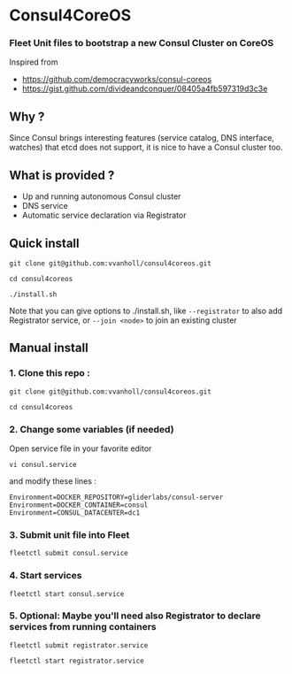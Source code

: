 # Consul4CoreOS

### Fleet Unit files to bootstrap a new Consul Cluster on CoreOS

Inspired from
- https://github.com/democracyworks/consul-coreos
- https://gist.github.com/divideandconquer/08405a4fb597319d3c3e

## Why ?
Since Consul brings interesting features (service catalog, DNS interface, watches) that etcd does not support, it is nice to have a Consul cluster too.

## What is provided ?
- Up and running autonomous Consul cluster
- DNS service
- Automatic service declaration via Registrator

## Quick install
`git clone git@github.com:vvanholl/consul4coreos.git`

`cd consul4coreos`

`./install.sh`

Note that you can give options to ./install.sh, like `--registrator` to also add Registrator service, or `--join <node>` to join an existing cluster

## Manual install

### 1. Clone this repo :
`git clone git@github.com:vvanholl/consul4coreos.git`

`cd consul4coreos`

### 2. Change some variables (if needed)
Open service file in your favorite editor

`vi consul.service`

and modify these lines :

```
Environment=DOCKER_REPOSITORY=gliderlabs/consul-server
Environment=DOCKER_CONTAINER=consul
Environment=CONSUL_DATACENTER=dc1
```

### 3. Submit unit file into Fleet
`fleetctl submit consul.service`

### 4. Start services
`fleetctl start consul.service`

### 5. Optional: Maybe you'll need also Registrator to declare services from running containers
`fleetctl submit registrator.service`

`fleetctl start registrator.service`
